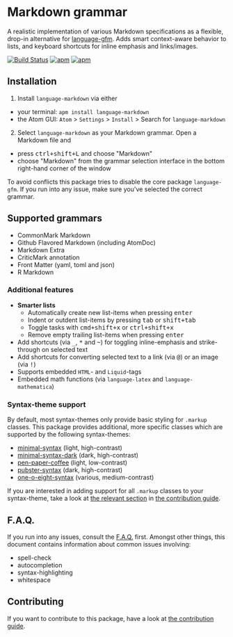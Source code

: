 
# Markdown grammar

A realistic implementation of various Markdown specifications as a flexible, drop-in alternative for [language-gfm](https://github.com/atom/language-gfm/). Adds smart context-aware behavior to lists, and keyboard shortcuts for inline emphasis and links/images.

[![Build Status](https://travis-ci.org/burodepeper/language-markdown.svg?branch=master)](https://travis-ci.org/burodepeper/language-markdown)
[![apm](https://img.shields.io/apm/dm/language-markdown.svg)](https://atom.io/packages/language-markdown)
[![apm](https://img.shields.io/apm/v/language-markdown.svg)](https://atom.io/packages/language-markdown)

## Installation

1. Install `language-markdown` via either
  - your terminal: `apm install language-markdown`
  - the Atom GUI: `Atom` > `Settings` > `Install` > Search for `language-markdown`
2. Select `language-markdown` as your Markdown grammar. Open a Markdown file and
  - press <kbd>ctrl+shift+L</kbd> and choose "Markdown"
  - choose "Markdown" from the grammar selection interface in the bottom right-hand corner of the window

To avoid conflicts this package tries to disable the core package `language-gfm`. If you run into any issue, make sure you've selected the correct grammar.

## Supported grammars

- CommonMark Markdown
- Github Flavored Markdown (including AtomDoc)
- Markdown Extra
- CriticMark annotation
- Front Matter (yaml, toml and json)
- R Markdown

### Additional features

- **Smarter lists**
  - Automatically create new list-items when pressing <kbd>enter</kbd>
  - Indent or outdent list-items by pressing <kbd>tab</kbd> or <kbd>shift+tab</kbd>
  - Toggle tasks with <kbd>cmd+shift+x</kbd> or <kbd>ctrl+shift+x</kbd>
  - Remove empty trailing list-items when pressing <kbd>enter</kbd>
- Add shortcuts (via <kbd>_</kbd>, <kbd>*</kbd> and <kbd>~</kbd>) for toggling inline-emphasis and strike-through on selected text
- Add shortcuts for converting selected text to a link (via <kbd>@</kbd>) or an image (via <kbd>!</kbd>)
- Supports embedded `HTML`- and `Liquid`-tags
- Embedded math functions (via `language-latex` and `language-mathematica`)

### Syntax-theme support

By default, most syntax-themes only provide basic styling for `.markup` classes. This package provides additional, more specific classes which are supported by the following syntax-themes:

- [minimal-syntax](https://atom.io/themes/minimal-syntax) (light, high-contrast)
- [minimal-syntax-dark](https://atom.io/themes/minimal-syntax-dark) (dark, high-contrast)
- [pen-paper-coffee](https://atom.io/themes/pen-paper-coffee-syntax) (light, low-contrast)
- [pubster-syntax](https://atom.io/themes/pubster-syntax) (dark, high-contrast)
- [one-o-eight-syntax](https://atom.io/themes/one-o-eight-syntax) (various, medium-contrast)

If you are interested in adding support for all `.markup` classes to your syntax-theme, take a look at [the relevant section](https://github.com/burodepeper/language-markdown/blob/master/CONTRIBUTING.md#syntax-theme-support) in [the contribution guide](https://github.com/burodepeper/language-markdown/blob/master/CONTRIBUTING.md).

## F.A.Q.

If you run into any issues, consult the [F.A.Q.](https://github.com/burodepeper/language-markdown/blob/master/FAQ.md) first. Amongst other things, this document contains information about common issues involving:

- spell-check
- autocompletion
- syntax-highlighting
- whitespace

## Contributing

If you want to contribute to this package, have a look at [the contribution guide](https://github.com/burodepeper/language-markdown/blob/master/CONTRIBUTING.md).
